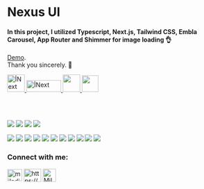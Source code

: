 # Nexus UI

<h4>In this project, I utilized Typescript, Next.js, Tailwind CSS, Embla Carousel, App Router and Shimmer for image loading 👌</h4>  

[Demo](https://github.com/MiladJoodi/Nexus).\
Thank you sincerely. 🙏

<a href="https://www.typescriptlang.org/">
    <img
      src="https://cdn.iconscout.com/icon/free/png-256/free-typescript-3521774-2945272.png?f=webp"
      alt="أNext"
      width="40"
      height="40"
    />
  </a>
<a href="https://nextjs.org/" target="_blank" rel="noreferrer">
    <img
      src="https://s30.picofile.com/file/8473042000/nextjs.png"
      alt="أNext"
      width="80"
      height="27"
    />
  </a>
  <a href="https://tailwindcss.com/" target="_blank" rel="noreferrer">
    <img
      src="https://www.vectorlogo.zone/logos/tailwindcss/tailwindcss-icon.svg"
      width="40"
      height="40"
    />
  </a>
  <a href="https://www.embla-carousel.com/">
    <img
      src="https://www.embla-carousel.com/static/embla-logo-light-theme-blur-db7093b8d7d20cb8c2429e3f6e05156a.svg"
      width="38"
      height="38"
    />
  </a>

  

  \
  <br />


![](https://s30.picofile.com/file/8474226692/mob_1_.png)
![](https://s30.picofile.com/file/8474226700/mob_2_.png)
![](https://s30.picofile.com/file/8474226734/mob_3_.png)
![](https://s30.picofile.com/file/8474226742/mob_4_.png)

![](https://s31.picofile.com/file/8474227042/nexus_1_.JPG)
![](https://s30.picofile.com/file/8474227050/nexus_2_.JPG)
![](https://s30.picofile.com/file/8474227068/nexus_3_.JPG)
![](https://s31.picofile.com/file/8474227076/nexus_4_.JPG)
![](https://s31.picofile.com/file/8474227084/nexus_5_.JPG)
![](https://s31.picofile.com/file/8474227100/nexus_6_.JPG)
![](https://s30.picofile.com/file/8474227118/nexus_7_.JPG)
![](https://s30.picofile.com/file/8474227134/nexus_8_.jpg)
![](https://s31.picofile.com/file/8474227142/nexus_9_.JPG)
![](https://s31.picofile.com/file/8474227168/nexus_10_.JPG)
![](https://s30.picofile.com/file/8474227184/nexus_11_.JPG)



<h3 align="left">Connect with me:</h3>

<p align="left">
  <a href="mailto:miladjoodi1@gmail.com" target="blank"
    ><img
      align="center"
      src="https://upload.wikimedia.org/wikipedia/commons/thumb/7/7e/Gmail_icon_%282020%29.svg/1280px-Gmail_icon_%282020%29.svg.png"
      alt="miladjoodi"
      height="27"
      width="34"
  /></a>
  <a href="https://twitter.com/milad_joodi" target="blank"
    ></a>
  <a
    href="https://www.linkedin.com/in/miladjoodi/"
    target="blank"
    ><img
      align="center"
      src="https://raw.githubusercontent.com/rahuldkjain/github-profile-readme-generator/master/src/images/icons/Social/linked-in-alt.svg"
      alt="https://www.linkedin.com/in/miladjoodi/"
      height="30"
      width="40"
  /></a>    
  <a
    href="https://www.facebook.com/miladjood/"
    target="blank"
    ><img
      align="center"
      src="https://raw.githubusercontent.com/rahuldkjain/github-profile-readme-generator/master/src/images/icons/Social/facebook.svg"
      alt="Milad's Linkedin"
      height="30"
      width="30"
  /></a>
</p>

 

 
